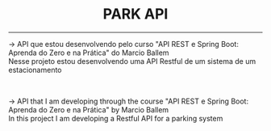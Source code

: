 <h1 align= center>PARK API</h1>
<hr>

<p>-> API que estou desenvolvendo pelo curso "API REST e Spring Boot: Aprenda do Zero e na Prática" do Marcio Ballem
<br>Nesse projeto estou desenvolvendo uma API Restful de um sistema de um estacionamento</p>
<br>
<p>-> API that I am developing through the course "API REST e Spring Boot: Aprenda do Zero e na Prática" by Marcio Ballem
<br>In this project I am developing a Restful API for a parking system </p>
